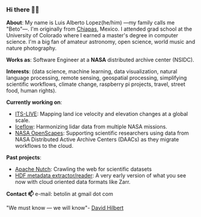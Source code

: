 ### Hi there 👨‍💻

**About**: My name is Luis Alberto Lopez(he/him) —my family calls me "Beto"—. I'm originally from [Chiapas](https://en.wikipedia.org/wiki/Chiapas), Mexico. I attended grad school at the University of Colorado where I earned a master's degree in computer science. I'm a big fan of amateur astronomy, open science, world music and nature photography.

**Works as**: Software Engineer at a **NASA** distributed archive center (NSIDC).

**Interests**: (data science, machine learning, data visualization, natural language processing, remote sensing, geospatial processing, simplifying scientific workflows, climate change, raspberry pi projects, travel, street food, human rights).

**Currently working on**:

* [ITS-LIVE](https://its-live.jpl.nasa.gov/): Mapping land ice velocity and elevation changes at a global scale.
* [Iceflow](https://nsidc.org/nsidc-highlights/2021/03/there-and-back-again-iceflow-data-tool): Harmonizing lidar data from multiple NASA missions.
* [NASA OpenScapes](https://www.openscapes.org/): Supporting scientific researchers using data from NASA Distributed Active Archive Centers (DAACs) as they migrate workflows to the cloud.

**Past projects**:
* [Apache Nutch](https://github.com/b-cube/nutch-crawler): Crawling the web for scientific datasets
* [HDF metadata extractor/reader](https://github.com/betolink/HDF4MapReader): A very early version of what you see now with cloud oriented data formats like Zarr.

**Contact 📫**
e-mail: betolin at gmail dot com

"We must know — we will know"- [David Hilbert](https://en.wikiquote.org/wiki/David_Hilbert)

